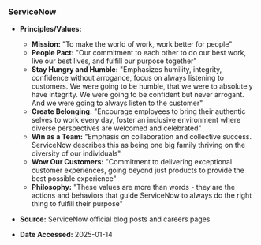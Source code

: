 ### ServiceNow

- **Principles/Values:**
  - **Mission:** "To make the world of work, work better for people"
  - **People Pact:** "Our commitment to each other to do our best work, live our best lives, and fulfill our purpose together"
  - **Stay Hungry and Humble:** "Emphasizes humility, integrity, confidence without arrogance, focus on always listening to customers. We were going to be humble, that we were to absolutely have integrity. We were going to be confident but never arrogant. And we were going to always listen to the customer"
  - **Create Belonging:** "Encourage employees to bring their authentic selves to work every day, foster an inclusive environment where diverse perspectives are welcomed and celebrated"
  - **Win as a Team:** "Emphasis on collaboration and collective success. ServiceNow describes this as being one big family thriving on the diversity of our individuals"
  - **Wow Our Customers:** "Commitment to delivering exceptional customer experiences, going beyond just products to provide the best possible experience"
  - **Philosophy:** "These values are more than words - they are the actions and behaviors that guide ServiceNow to always do the right thing to fulfill their purpose"

- **Source:** ServiceNow official blog posts and careers pages
- **Date Accessed:** 2025-01-14